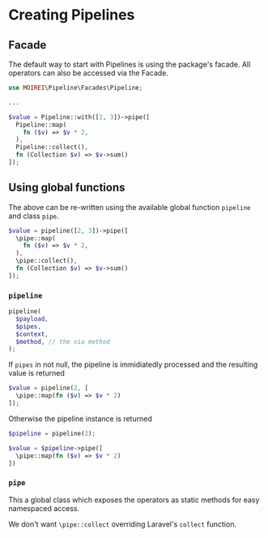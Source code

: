 # Creating Pipelines

## Facade

The default way to start with Pipelines is using the package's facade. All operators can also be accessed via the Facade.

```php
use MOIREI\Pipeline\Facades\Pipeline;

...

$value = Pipeline::with([2, 3])->pipe([
  Pipeline::map(
    fn ($v) => $v * 2,
  ),
  Pipeline::collect(),
  fn (Collection $v) => $v->sum()
]);
```

## Using global functions

The above can be re-written using the available global function `pipeline` and class `pipe`.

```php
$value = pipeline([2, 3])->pipe([
  \pipe::map(
    fn ($v) => $v * 2,
  ),
  \pipe::collect(),
  fn (Collection $v) => $v->sum()
]);
```

### `pipeline`

```php
pipeline(
  $payload,
  $pipes,
  $context,
  $method, // the via method
);
```

If `pipes` in not null, the pipeline is immidiatedly processed and the resulting value is returned

```php
$value = pipeline(2, [
  \pipe::map(fn ($v) => $v * 2)
]);
```

Otherwise the pipeline instance is returned

```php
$pipeline = pipeline(2);

$value = $pipeline->pipe([
  \pipe::map(fn ($v) => $v * 2)
])
```

### `pipe`

This a global class which exposes the operators as static methods for easy namespaced access.

We don't want `\pipe::collect` overriding Laravel's `collect` function.
